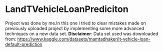 # LandTVehicleLoanPrediciton
Project was done by me.In this one i tried to clear mistakes made on previously uploaded project by implementing some more advanced techniques on a new data set.
**Disclaimer**: Data set used was downloaded from: https://www.kaggle.com/datasets/mamtadhaker/lt-vehicle-loan-default-prediction 
